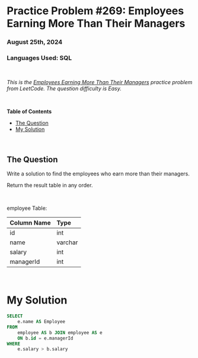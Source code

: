 # **Practice Problem #269: Employees Earning More Than Their Managers**
### August 25th, 2024
### Languages Used: SQL

<br>

*This is the [Employees Earning More Than Their Managers](https://leetcode.com/problems/employees-earning-more-than-their-managers/description/) practice problem from LeetCode. The question difficulty is Easy.*

<br>

**Table of Contents**

-   [The Question](#the-question)
-   [My Solution](#my-solution)
  
<br>

## The Question

Write a solution to find the employees who earn more than their managers.

Return the result table in any order.

<br>

employee Table:

| Column Name | Type    |
|:------------|:--------|
| id          | int     |
| name        | varchar |
| salary      | int     |
| managerId   | int     |

<br>

# My Solution

``` SQL
SELECT 
    e.name AS Employee
FROM 
    employee AS b JOIN employee AS e
    ON b.id = e.managerId
WHERE
    e.salary > b.salary
```
